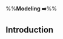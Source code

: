 <link rel="stylesheet" href="{{baseUrl}}/css/textbook.css">

<div class="website-content">

%%**Modeling :arrow_right:**%%

## Introduction

<div id="main">

<include src="what/embed.md" />
<include src="how/embed.md" />
<include src="umlModels/embed.md" />

</div>

</div>
